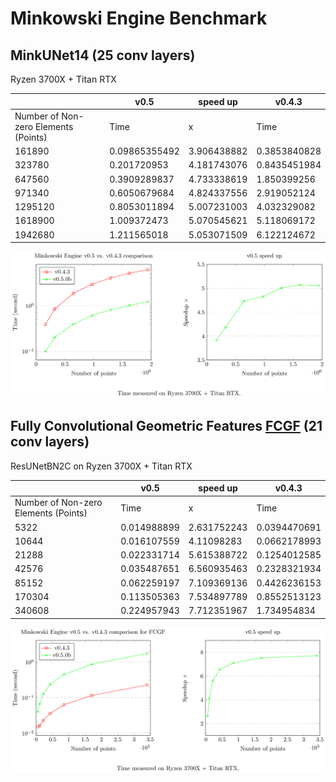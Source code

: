 # Minkowski Engine Benchmark

## MinkUNet14 (25 conv layers)

Ryzen 3700X + Titan RTX

|                                      | v0.5          | speed up    | v0.4.3       |
|--------------------------------------|---------------|-------------|--------------|
| Number of Non-zero Elements (Points) | Time          | x           | Time         |
|                               161890 | 0.09865355492 | 3.906438882 | 0.3853840828 |
|                               323780 |   0.201720953 | 4.181743076 | 0.8435451984 |
|                               647560 |  0.3909289837 | 4.733338619 |  1.850399256 |
|                               971340 |  0.6050679684 | 4.824337556 |  2.919052124 |
|                              1295120 |  0.8053011894 | 5.007231003 |  4.032329082 |
|                              1618900 |   1.009372473 | 5.070545621 |  5.118069172 |
|                              1942680 |   1.211565018 | 5.053071509 |  6.122124672 |

![](./assets/minkunet14.png)


## Fully Convolutional Geometric Features [FCGF](https://github.com/chrischoy/FCGF) (21 conv layers)

ResUNetBN2C on Ryzen 3700X + Titan RTX

|                                      | v0.5          | speed up    | v0.4.3       |
|--------------------------------------|---------------|-------------|--------------|
| Number of Non-zero Elements (Points) | Time          | x           | Time         |
|                           5322       | 0.014988899   | 2.631752243 | 0.0394470691 |
|                           10644      | 0.016107559   | 4.11098283  | 0.0662178993 |
|                           21288      | 0.022331714   | 5.615388722 | 0.1254012585 |
|                           42576      | 0.035487651   | 6.560935463 | 0.2328321934 |
|                           85152      | 0.062259197   | 7.109369136 | 0.4426236153 |
|                           170304     | 0.113505363   | 7.534897789 | 0.8552513123 |
|                           340608     | 0.224957943   | 7.712351967 | 1.734954834  |

![](./assets/fcgf_resunetbn2c.png)
